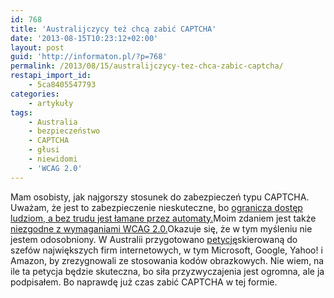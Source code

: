 ```yaml
---
id: 768
title: 'Australijczycy też chcą zabić CAPTCHA'
date: '2013-08-15T10:23:12+02:00'
layout: post
guid: 'http://informaton.pl/?p=768'
permalink: /2013/08/15/australijczycy-tez-chca-zabic-captcha/
restapi_import_id:
    - 5ca8405547793
categories:
    - artykuły
tags:
    - Australia
    - bezpieczeństwo
    - CAPTCHA
    - głusi
    - niewidomi
    - 'WCAG 2.0'
---
```


Mam osobisty, jak najgorszy stosunek do zabezpieczeń typu CAPTCHA. Uważam, że jest to zabezpieczenie nieskuteczne, bo [ogranicza dostęp ludziom, a bez trudu jest łamane przez automaty.](http://informaton.pl/?p=143)Moim zdaniem jest także [niezgodne z wymaganiami WCAG 2.0.](http://informaton.pl/?p=667)Okazuje się, że w tym myśleniu nie jestem odosobniony. W Australii przygotowano [petycję](http://www.change.org/en-AU/petitions/it-s-time-to-finally-kill-captcha-2?utm_content=buffer1216a&utm_source=buffer&utm_medium=twitter&utm_campaign=Buffer)skierowaną do szefów największych firm internetowych, w tym Microsoft, Google, Yahoo! i Amazon, by zrezygnowali ze stosowania kodów obrazkowych. Nie wiem, na ile ta petycja będzie skuteczna, bo siła przyzwyczajenia jest ogromna, ale ja podpisałem. Bo naprawdę już czas zabić CAPTCHA w tej formie.